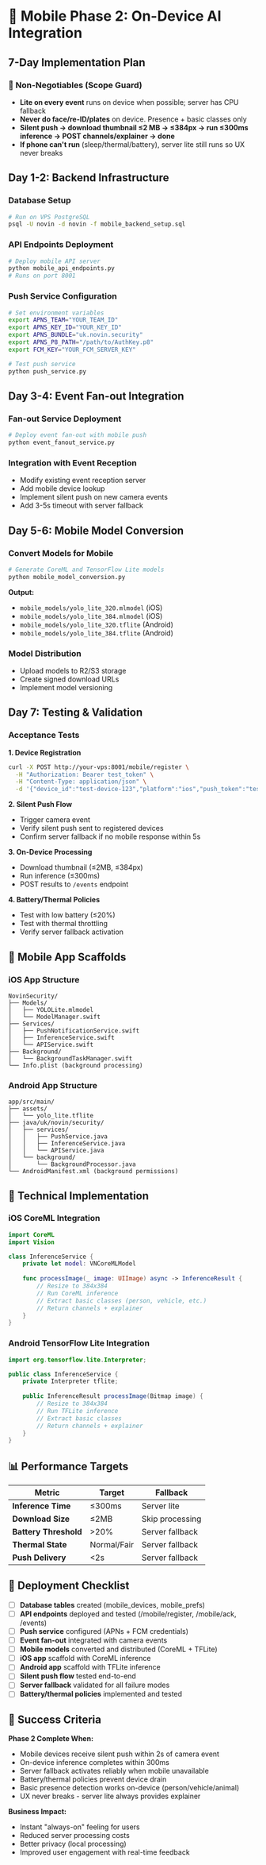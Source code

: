 # 📱 Mobile Phase 2: On-Device AI Integration

## **7-Day Implementation Plan**

### **🎯 Non-Negotiables (Scope Guard)**
- **Lite on every event** runs on device when possible; server has CPU fallback
- **Never do face/re-ID/plates** on device. Presence + basic classes only
- **Silent push → download thumbnail ≤2 MB → ≤384px → run ≤300ms inference → POST channels/explainer → done**
- **If phone can't run** (sleep/thermal/battery), server lite still runs so UX never breaks

## **Day 1-2: Backend Infrastructure**

### **Database Setup**
```bash
# Run on VPS PostgreSQL
psql -U novin -d novin -f mobile_backend_setup.sql
```

### **API Endpoints Deployment**
```bash
# Deploy mobile API server
python mobile_api_endpoints.py
# Runs on port 8001
```

### **Push Service Configuration**
```bash
# Set environment variables
export APNS_TEAM="YOUR_TEAM_ID"
export APNS_KEY_ID="YOUR_KEY_ID"  
export APNS_BUNDLE="uk.novin.security"
export APNS_P8_PATH="/path/to/AuthKey.p8"
export FCM_KEY="YOUR_FCM_SERVER_KEY"

# Test push service
python push_service.py
```

## **Day 3-4: Event Fan-out Integration**

### **Fan-out Service Deployment**
```bash
# Deploy event fan-out with mobile push
python event_fanout_service.py
```

### **Integration with Event Reception**
- Modify existing event reception server
- Add mobile device lookup
- Implement silent push on new camera events
- Add 3-5s timeout with server fallback

## **Day 5-6: Mobile Model Conversion**

### **Convert Models for Mobile**
```bash
# Generate CoreML and TensorFlow Lite models
python mobile_model_conversion.py
```

**Output:**
- `mobile_models/yolo_lite_320.mlmodel` (iOS)
- `mobile_models/yolo_lite_384.mlmodel` (iOS)
- `mobile_models/yolo_lite_320.tflite` (Android)
- `mobile_models/yolo_lite_384.tflite` (Android)

### **Model Distribution**
- Upload models to R2/S3 storage
- Create signed download URLs
- Implement model versioning

## **Day 7: Testing & Validation**

### **Acceptance Tests**

**1. Device Registration**
```bash
curl -X POST http://your-vps:8001/mobile/register \
  -H "Authorization: Bearer test_token" \
  -H "Content-Type: application/json" \
  -d '{"device_id":"test-device-123","platform":"ios","push_token":"test_token"}'
```

**2. Silent Push Flow**
- Trigger camera event
- Verify silent push sent to registered devices
- Confirm server fallback if no mobile response within 5s

**3. On-Device Processing**
- Download thumbnail (≤2MB, ≤384px)
- Run inference (≤300ms)
- POST results to `/events` endpoint

**4. Battery/Thermal Policies**
- Test with low battery (≤20%)
- Test with thermal throttling
- Verify server fallback activation

## **📱 Mobile App Scaffolds**

### **iOS App Structure**
```
NovinSecurity/
├── Models/
│   ├── YOLOLite.mlmodel
│   └── ModelManager.swift
├── Services/
│   ├── PushNotificationService.swift
│   ├── InferenceService.swift
│   └── APIService.swift
├── Background/
│   └── BackgroundTaskManager.swift
└── Info.plist (background processing)
```

### **Android App Structure**
```
app/src/main/
├── assets/
│   └── yolo_lite.tflite
├── java/uk/novin/security/
│   ├── services/
│   │   ├── PushService.java
│   │   ├── InferenceService.java
│   │   └── APIService.java
│   └── background/
│       └── BackgroundProcessor.java
└── AndroidManifest.xml (background permissions)
```

## **🔧 Technical Implementation**

### **iOS CoreML Integration**
```swift
import CoreML
import Vision

class InferenceService {
    private let model: VNCoreMLModel
    
    func processImage(_ image: UIImage) async -> InferenceResult {
        // Resize to 384x384
        // Run CoreML inference
        // Extract basic classes (person, vehicle, etc.)
        // Return channels + explainer
    }
}
```

### **Android TensorFlow Lite Integration**
```java
import org.tensorflow.lite.Interpreter;

public class InferenceService {
    private Interpreter tflite;
    
    public InferenceResult processImage(Bitmap image) {
        // Resize to 384x384
        // Run TFLite inference  
        // Extract basic classes
        // Return channels + explainer
    }
}
```

## **📊 Performance Targets**

| Metric | Target | Fallback |
|--------|--------|----------|
| **Inference Time** | ≤300ms | Server lite |
| **Download Size** | ≤2MB | Skip processing |
| **Battery Threshold** | >20% | Server fallback |
| **Thermal State** | Normal/Fair | Server fallback |
| **Push Delivery** | <2s | Server fallback |

## **🚀 Deployment Checklist**

- [ ] **Database tables** created (mobile_devices, mobile_prefs)
- [ ] **API endpoints** deployed and tested (/mobile/register, /mobile/ack, /events)
- [ ] **Push service** configured (APNs + FCM credentials)
- [ ] **Event fan-out** integrated with camera events
- [ ] **Mobile models** converted and distributed (CoreML + TFLite)
- [ ] **iOS app** scaffold with CoreML inference
- [ ] **Android app** scaffold with TFLite inference
- [ ] **Silent push flow** tested end-to-end
- [ ] **Server fallback** validated for all failure modes
- [ ] **Battery/thermal policies** implemented and tested

## **🎯 Success Criteria**

**Phase 2 Complete When:**
- Mobile devices receive silent push within 2s of camera event
- On-device inference completes within 300ms
- Server fallback activates reliably when mobile unavailable
- Battery/thermal policies prevent device drain
- Basic presence detection works on-device (person/vehicle/animal)
- UX never breaks - server lite always provides explainer

**Business Impact:**
- Instant "always-on" feeling for users
- Reduced server processing costs
- Better privacy (local processing)
- Improved user engagement with real-time feedback
